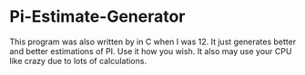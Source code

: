 # Pi-Estimate-Generator
This program was also written by in C when I was 12. It just generates better and better estimations of PI. Use it how you wish. It also may use your CPU like crazy due to lots of calculations.
